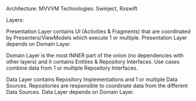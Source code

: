 Architecture: MVVVM
Technologies: Swinject, Rxswift

Layers:

Presentation Layer contains UI (Activities & Fragments) that are coordinated by Presenters/ViewModels which execute 1 or multiple. Presentation Layer depends on Domain Layer.

Domain Layer is the most INNER part of the onion (no dependencies with other layers) and it contains Entities & Repository Interfaces. Use cases combine data from 1 or multiple Repository Interfaces.

Data Layer contains Repository Implementations and 1 or multiple Data Sources. Repositories are responsible to coordinate data from the different Data Sources. Data Layer depends on Domain Layer.
